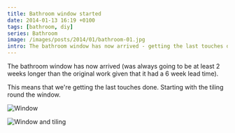 ```yaml
---
title: Bathroom window started
date: 2014-01-13 16:19 +0100
tags: [bathroom, diy]
series: Bathroom
image: /images/posts/2014/01/bathroom-01.jpg
intro: The bathroom window has now arrived - getting the last touches done
---
```


The bathroom window has now arrived (was always going to be at least 2 weeks longer than the original work given that it had a 6 week lead time).

This means that we're getting the last touches done. Starting with the tiling round the window.

![Window](/images/posts/2014/01/bathroom-01.jpg)

![Window and tiling](/images/posts/2014/01/bathroom-02.jpg)
